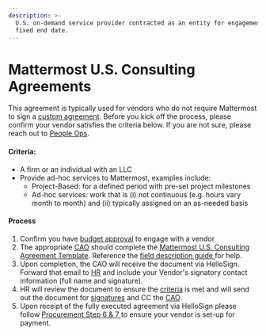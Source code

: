 ```yaml
---
description: >-
  U.S. on-demand service provider contracted as an entity for engagement without
  fixed end date.
---
```


# Mattermost U.S. Consulting Agreements

This agreement is typically used for vendors who do not require Mattermost to sign a [custom agreement](https://handbook.mattermost.com/company/how-to-guides-for-staff/how-to-purchase/how-to-procure-a-vendor-contract#procuring-a-vendor). Before you kick off the process, please confirm your vendor satisfies the criteria below. If you are not sure, please reach out to [People Ops](https://community.mattermost.com/private-core/channels/ask-people-team).  

#### **Criteria:** 

* A firm or an individual with an LLC 
* Provide ad-hoc services to Mattermost, examples include:  
  * Project-Based: for a defined period with pre-set project milestones
  * Ad-hoc services: work that is \(i\) not continuous \(e.g. hours vary month to month\) and \(ii\) typically assigned on an as-needed basis

#### **Process**

1. Confirm you have [budget approval](https://handbook.mattermost.com/company/how-to-guides-for-staff/how-to-purchase/how-to-procure-a-vendor-contract#step-1-send-for-budget-approval) to engage with a vendor
2. The appropriate [CAO](https://handbook.mattermost.com/operations/operations/company-agreements#what-are-e-sign-completion-expectations) should complete the [Mattermost U.S. Consulting Agreement Template](https://app.hellosign.com/s/GnvOJVYW). Reference the [field description guide ](https://docs.google.com/document/d/1FKef8xf9N_NTEc0owbAGH4mb0UzU8CJQ5qckGvIl1UM/edit)for help. 
3. Upon completion, the CAO will receive the document via HelloSign. Forward that email to [HR](mailto:%20hr@mattermost.com) and include your Vendor's signatory contact information \(full name and signature\). 
4. HR will review the document to ensure the [criteria](https://handbook.mattermost.com/operations/finance/risk-management/mattermost-templated-agreements#criteria) is met and will send out the document for [signatures](https://handbook.mattermost.com/operations/operations/company-agreements#who-can-sign-on-behalf-of-the-company) and CC the [CAO](https://handbook.mattermost.com/operations/operations/company-agreements#what-are-e-sign-completion-expectations).  
5. Upon receipt of the fully executed agreement via HelloSign please follow [Procurement Step 6 & 7 ](https://handbook.mattermost.com/company/how-to-guides-for-staff/how-to-purchase/how-to-procure-a-vendor-contract#step-7-vendor-on-boarding-and-invoice-processing)to ensure your vendor is set-up for payment.  



